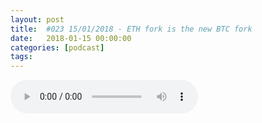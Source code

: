 ```yaml
---
layout: post
title:  #023 15/01/2018 - ETH fork is the new BTC fork
date:   2018-01-15 00:00:00
categories: [podcast]
tags:
---
```

<audio src='http://feeds.soundcloud.com/stream/383757713-la-bulle-crypto-023-15012018-eth-fork-is-the-new-btc-fork.mp3' autoplay='false' controls='true' />

#023 15/01/2018 - ETH fork is the new BTC fork
Des questions à propos de l’épisode ? On a dit une bêtise ? Envie de partager et d’échanger ?
Rejoins nous sur notre communauté Telegram (https://t.me/joinchat/BPCby0LDFPYTUhYNDlILVg) ou par Twitter @labullecrypto.

Crypto20 sur Hitbtc 15 janv 
https://crypto20.com/en/ 
Covesting sur hitbtc 20 janv
https://covesting.io/ 
Blockcat sur bittrex 20 janv 
https://medium.com/blockcat/blockcat-community-update-january-5th-2018-2bad231b162a 
BCH on GDAX le 17 janv
https://twitter.com/gdax 
ETH Gold on stockexchange le 17 janv 
https://coinmarketcal.com/?form%5Bmonth%5D=&form%5Byear%5D=&form%5Bsort_by%5D=&form%5Bsubmit%5D=&page=6 
Cardano qui va faire son premier webcast
https://forum.cardanohub.org/t/cardano-webcast-monday-15th-january-3-30pm-lisbon-time-we-need-your-questions/4982 
enigma au WCEF 2018
http://wcef.co/ 
Metal au world crypto economie forum 
https://twitter.com/metalpaysme/status/951599460324265984 
conference omisego 
https://twitter.com/JUN_Omise/status/951471362320707585 
Iota hackaton en Russie le 17
https://www.facebook.com/events/167737167319270/
ETH zero
https://etherzero.org 
bitcoin hush
http://btchush.org/ 
BTC smart 
http://bcs.info/
fork siacoin
https://github.com/NebulousLabs/Sia/releases/tag/v1.3.1 
airdrop pour eboost  
https://twitter.com/alaristoken/status/951484029546778624 
Wetrust mainnet release
https://www.wetrust.io/#mission 
New version launch edgeless
https://medium.com/edgeless/license-received-edgeless-becomes-first-legal-blockchain-casino-7ec171f72c3e 
Mainnet launch BCX
https://bcx.org/ 
Lux coin wallet update 
https://luxcore.io/roadmap.php 
fin de bounty program de life 
https://token.lifelabs.io/bounty-programme/ 
Ce que dit Reddit
KCS
https://www.youtube.com/watch?v=5NolXWUOalQ&feature=youtu.be 

Youtube https://goo.gl/X4q3gt
Twitter twitter.com/labullecrypto 
RSS feeds.feedburner.com/labullecrypto
Telegram t.me/joinchat/BPCby0LDFPYTUhYNDlILVg
Soundcloud @la-bulle-crypto
iTunes itunes.apple.com/fr/podcast/la-bulle/id1281121446

La Bulle Crypto est un podcast purement information à propos de l’univers des crypto monnaies. Toutes les information fournies durant cette épisode NE SONT PAS À PRENDRE COMME DES CONSEIL D’INVESTISSEMENT. La Bulle Crypto ne fournit pas de conseils d'investissement.

